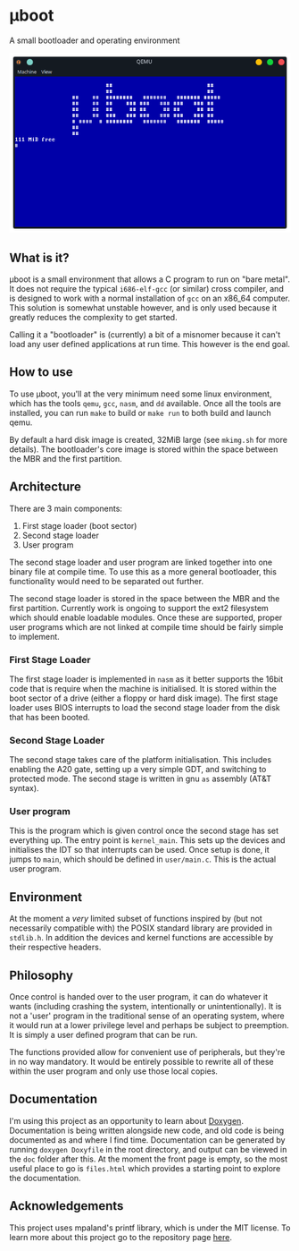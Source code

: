 # μboot
A small bootloader and operating environment

![μboot on boot](.images/microboot_1.png)

## What is it?

μboot is a small environment that allows a C program to run on "bare metal". It
does not require the typical `i686-elf-gcc` (or similar) cross compiler, and is
designed to work with a normal installation of `gcc` on an x86_64 computer. This
solution is somewhat unstable however, and is only used because it greatly
reduces the complexity to get started.

Calling it a "bootloader" is (currently) a bit of a misnomer because it can't
load any user defined applications at run time. This however is the end goal.

## How to use

To use μboot, you'll at the very minimum need some linux environment, which has
the tools `qemu`, `gcc`, `nasm`, and `dd` available. Once all the tools are
installed, you can run `make` to build or `make run` to both build and launch
qemu.

By default a hard disk image is created, 32MiB large (see `mkimg.sh` for more 
details). The bootloader's core image is stored within the space between the MBR
and the first partition.

## Architecture

There are 3 main components:

 1. First stage loader (boot sector)
 2. Second stage loader
 3. User program

The second stage loader and user program are linked together into one binary
file at compile time. To use this as a more general bootloader, this
functionality would need to be separated out further.

The second stage loader is stored in the space between the MBR and the first
partition. Currently work is ongoing to support the ext2 filesystem which should
enable loadable modules. Once these are supported, proper user programs which
are not linked at compile time should be fairly simple to implement.

### First Stage Loader

The first stage loader is implemented in `nasm` as it better supports the 16bit
code that is require when the machine is initialised. It is stored within the
boot sector of a drive (either a floppy or hard disk image). The first stage
loader uses BIOS interrupts to load the second stage loader from the disk that
has been booted.

### Second Stage Loader

The second stage takes care of the platform initialisation. This includes
enabling the A20 gate, setting up a very simple GDT, and switching to protected
mode. The second stage is written in gnu `as` assembly (AT&T syntax).

### User program

This is the program which is given control once the second stage has set
everything up. The entry point is `kernel_main`. This sets up the devices and
initialises the IDT so that interrupts can be used. Once setup is done, it jumps
to `main`, which should be defined in `user/main.c`. This is the actual user
program.

## Environment

At the moment a _very_ limited subset of functions inspired by (but not
necessarily compatible with) the POSIX standard library are provided in
`stdlib.h`. In addition the devices and kernel functions are accessible by their
respective headers.

## Philosophy

Once control is handed over to the user program, it can do whatever it wants
(including crashing the system, intentionally or unintentionally). It is not a
'user' program in the traditional sense of an operating system, where it would
run at a lower privilege level and perhaps be subject to preemption. It is
simply a user defined program that can be run.

The functions provided allow for convenient use of peripherals, but they're in
no way mandatory. It would be entirely possible to rewrite all of these within
the user program and only use those local copies.

## Documentation

I'm using this project as an opportunity to learn about
[Doxygen](https://www.doxygen.nl). Documentation is being written alongside new
code, and old code is being documented as and where I find time. Documentation
can be generated by running `doxygen Doxyfile` in the root directory, and output
can be viewed in the `doc` folder after this. At the moment the front page is
empty, so the most useful place to go is `files.html` which provides a starting
point to explore the documentation.

## Acknowledgements

This project uses mpaland's printf library, which is under the MIT license. To
learn more about this project go to the repository page
[here](https://github.com/mpaland/printf).
